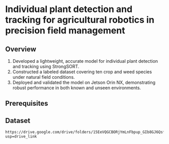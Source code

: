 # Individual plant detection and tracking for agricultural robotics in precision field management

## Overview
1.	Developed a lightweight, accurate model for individual plant detection and tracking using StrongSORT.
2.	Constructed a labeled dataset covering ten crop and weed species under natural field conditions.
3.	Deployed and validated the model on Jetson Orin NX, demonstrating robust performance in both known and unseen environments.

## Prerequisites



## Dataset
```
https://drive.google.com/drive/folders/15EeVQGCBORjYmLnFbpup_GIb8GJ6QsfZ?usp=drive_link
```

